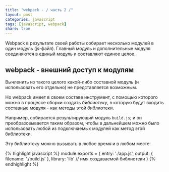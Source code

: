 ```yaml
---
title: "webpack - / часть 2 /"
layout: post
categories: javascript
tags: [javascript, webpack]
share: true
---
```


Webpack в результате своей работы собирает несколько модулей в один модуль (js-файл). Главный модуль и дополнительные модуля соединяются в единый модуль и составляют единое целое.

## webpack - внешний доступ к модулям

Вычленить из такого целого какой-либо составной модуль (и использовать его отдельно) не представляется возможным.

Но webpack имеет в своем составе инструмент, с помощью которого можно в процессе сборки создать *библиотеку*, в которую будут входить составные модуля - как методы этой библиотеки.

Например, собирается результирующий модуль `build.js`; и он преобразовывается таким образом, чтобы в дальнейшем можно было использовать любой из подключаемых модулей как метод этой библиотеки.

Эту библиотеку можно вызывать в любое время и в любом месте:

{% highlight javascript %}
module.exports = {
  entry: './app.js',
  output: {
    filename: './build.js'
  },
  library: 'lib' // имя создаваемой библиотеки
}
{% endhighlight %}